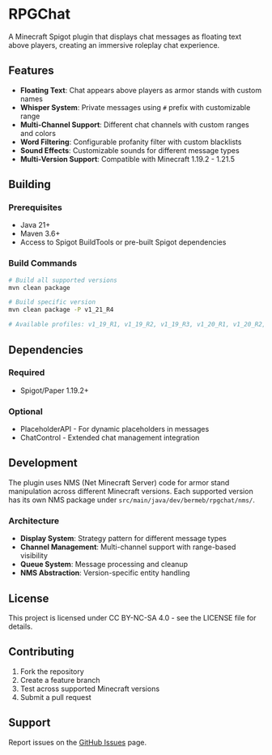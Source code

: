# RPGChat

A Minecraft Spigot plugin that displays chat messages as floating text above players, creating an immersive roleplay chat experience.

## Features

- **Floating Text**: Chat appears above players as armor stands with custom names
- **Whisper System**: Private messages using `#` prefix with customizable range
- **Multi-Channel Support**: Different chat channels with custom ranges and colors
- **Word Filtering**: Configurable profanity filter with custom blacklists
- **Sound Effects**: Customizable sounds for different message types
- **Multi-Version Support**: Compatible with Minecraft 1.19.2 - 1.21.5

## Building

### Prerequisites
- Java 21+
- Maven 3.6+
- Access to Spigot BuildTools or pre-built Spigot dependencies

### Build Commands

```bash
# Build all supported versions
mvn clean package

# Build specific version
mvn clean package -P v1_21_R4

# Available profiles: v1_19_R1, v1_19_R2, v1_19_R3, v1_20_R1, v1_20_R2, v1_20_R3, v1_20_R4, v1_21_R1, v1_21_R2, v1_21_R3, v1_21_R4
```

## Dependencies

### Required
- Spigot/Paper 1.19.2+

### Optional
- PlaceholderAPI - For dynamic placeholders in messages
- ChatControl - Extended chat management integration

## Development

The plugin uses NMS (Net Minecraft Server) code for armor stand manipulation across different Minecraft versions. Each supported version has its own NMS package under `src/main/java/dev/bermeb/rpgchat/nms/`.

### Architecture
- **Display System**: Strategy pattern for different message types
- **Channel Management**: Multi-channel support with range-based visibility
- **Queue System**: Message processing and cleanup
- **NMS Abstraction**: Version-specific entity handling

## License

This project is licensed under CC BY-NC-SA 4.0 - see the LICENSE file for details.

## Contributing

1. Fork the repository
2. Create a feature branch
3. Test across supported Minecraft versions
4. Submit a pull request

## Support

Report issues on the [GitHub Issues](https://github.com/bermeb/rpgchat-spigot/issues) page.
